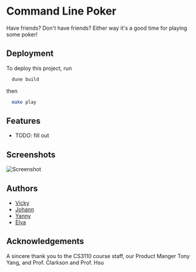 
# Command Line Poker

Have friends? Don't have friends? Either way it's a good time for playing some poker!


## Deployment

To deploy this project, run

```bash
  dune build
```
then
```bash
  make play
```
## Features

- TODO: fill out


## Screenshots

![Screenshot](https://drive.google.com/file/d/12X2sIzWhn0f_w2KXu-vm60QcDOKGA_Kt/view?usp=sharing?text=Screenshot+Here)

## Authors

- [Vicky](https://github.coecis.cornell.edu/yq54)
- [Johann](https://github.coecis.cornell.edu/jcl354)
- [Yanny](https://github.coecis.cornell.edu/rz367)
- [Elva](https://github.coecis.cornell.edu/yg357)

## Acknowledgements

A sincere thank you to the CS3110 course staff, our Product Manger Tony Yang, and Prof. Clarkson and Prof. Hsu
